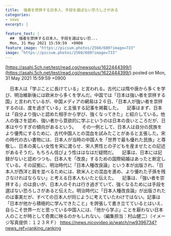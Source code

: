 ```yaml
---
title:  強者を崇拝する日本人、手段を選ばない恐ろしさがある  
categories:
- news
excerpt: |
  
feature_text: |
  ##  強者を崇拝する日本人、手段を選ばない恐...
  Mon, 31 May 2021 15:59:59  +0900
feature_image: "https://picsum.photos/2560/600?image=733"
image: "https://picsum.photos/2560/600?image=733"
---
```


[https://asahi.5ch.net/test/read.cgi/newsplus/1622444399/](https://asahi.5ch.net/test/read.cgi/newsplus/1622444399/)
posted on Mon, 31 May 2021 15:59:59  +0900

<!--more-->

　日本人は「学ぶことに長けている」と言われる。古代には隋や唐から多くを学び、明治維新後には欧米から多くを学んだ。中国では「日本は強い者を崇拝する国」と言われているが、中国メディアの網易は２６日、「日本人が強い者を崇拝するのは、度を過ぎている」と主張する記事を掲載した。 　記事はまず、日本は「自分より強いと認めた相手から学び、強くなってきた」と紹介している。他人の強さを認め、強い者から意欲的に学ぶというのは日本の良いところだが、日本はやりすぎの傾向があるという。 　その一例として、日本人は自分の民族をより優秀にするために、古代中国人との混血を試みたことがあると主張した。宋の時代の古い書物には、日本人が当時の中国人を「世界で最も優れた民族」と尊敬し、日本の美しい女性を宋に渡らせ、宋人男性との子どもを産ませたとの記述があるそうだ。もちろん信ぴょう性ははなはだ疑問だ。 　記事は、日本には記録がないと認めつつも、日本人を「改良」するための国際結婚はあったと断定している。その証拠に、明治時代に「日本人種改良論」という本が出版され、「日本人が西洋と肩を並べるためには、欧米人との混血を進め、より優れた子孫を残さなければならない」と考える日本人もいたと伝えた。 　記事は、「強い者を崇拝する」のは良いが、日本人のそれは行き過ぎていて、強くなるためには手段を選ばない恐ろしさがあると伝えた。明治時代に「日本人種改良論」が出版されたのは事実だが、すべての日本人が同じように考えていたわけではない。記事は「日本が他から積極的に学んできたこと」を誇張して書き立てているとはいえ、自らこそ世界一だと思っている中国人には、「他から学ぶ」ことを厭わない日本人のことが時として奇異に映るのかもしれない。（編集担当：村山健二）（イメージ写真提供：１２３ＲＦ） https://news.nicovideo.jp/watch/nw9396734?news_ref=ranking_ranking
